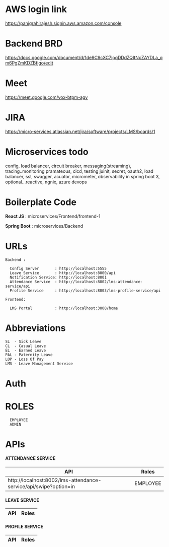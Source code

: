 # AWS login link

https://panigrahirajesh.signin.aws.amazon.com/console

# Backend BRD

https://docs.google.com/document/d/1de9C9cXC7lpqDDdZQItNcZAYDLa_qm6PgZmKDZBfjgo/edit

# Meet

https://meet.google.com/vox-btpm-agv

# JIRA

https://micro-services.atlassian.net/jira/software/projects/LMS/boards/1

# Microservices todo

config, load balancer, circuit breaker, messaging(streaming), tracing..monitoring pramateous, cicd, testing juinit, secret, oauth2, load balancer,
ssl, swagger, acuator, micrometer, observability in spring boot 3, optional...reactive, ngnix, azure devops

# Boilerplate Code
  <b>React JS</b> : microservices/Frontend/frontend-1

  <b>Spring Boot</b> :  microservices/Backend

# URLs

    Backend :
    
      Config Server       : http://localhost:5555
      Leave Service       : http://localhost:8000/api
      Notification Service: http://localhost:8001
      Attendance Service  : http://localhost:8002/lms-attendance-service/api
      Profile Service     : http://localhost:8003/lms-profile-service/api
      
    Frontend:
    
      LMS Portal          : http://localhost:3000/home

# Abbreviations

    SL  - Sick Leave
    CL  - Casual Leave
    EL  - Earned Leave
    PAL - Paternity Leave
    LOP - Loss Of Pay
    LMS - Leave Management Service
   
# Auth 
    
   # ROLES
      EMPLOYEE
      ADMIN
    
   
# APIs 
    
  #### ATTENDANCE SERVICE
  |API                                                                |  Roles  |
  |------------------------------------------------------------------ |---------|
  | http://localhost:8002/lms-attendance-service/api/swipe?option=in  | EMPLOYEE|

  #### LEAVE SERVICE
  |API                                                                |  Roles  |
  |------------------------------------------------------------------ |---------|

      
  #### PROFILE SERVICE
  |API                                                                |  Roles  |
  |------------------------------------------------------------------ |---------|


      
      
 

